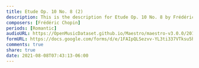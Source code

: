 ```yaml
---
title: Etude Op. 10 No. 8 (2)
description: This is the description for Etude Op. 10 No. 8 by Frédéric Chopin
composers: [Frédéric Chopin]
periods: [Romantic]
audioURL: https://OpenMusicDataset.github.io/Maestro/maestro-v3.0.0/2013/ORIG-MIDI_02_7_7_13_Group__MID--AUDIO_17_R1_2013_wav--3.midi
formURL: https://docs.google.com/forms/d/e/1FAIpQLSezvv-YL3ti337VTksu5hBJhjsuhbDvytntO_NC_NJ8xOd8MQ/viewform
comments: true
share: true
date: 2021-08-08T07:43:13-06:00
---
```

